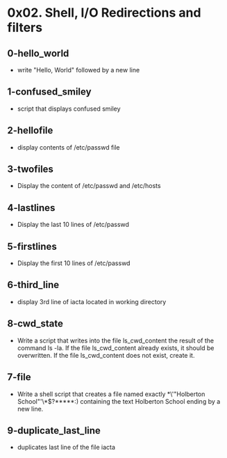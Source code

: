 # 0x02. Shell, I/O Redirections and filters

## 0-hello_world
  
* write "Hello, World" followed by a new line 

## 1-confused_smiley

* script that displays confused smiley

## 2-hellofile

* display contents of /etc/passwd file

## 3-twofiles

* Display the content of /etc/passwd and /etc/hosts

## 4-lastlines

* Display the last 10 lines of /etc/passwd

## 5-firstlines

* Display the first 10 lines of /etc/passwd

## 6-third_line

* display 3rd line of iacta located in working directory

## 8-cwd_state

* Write a script that writes into the file ls_cwd_content the result of the command ls -la. If the file ls_cwd_content already exists, it should be overwritten. If the file ls_cwd_content does not exist, create it.

## 7-file

* Write a shell script that creates a file named exactly \*\\'"Holberton School"\'\\*$\?\*\*\*\*\*:) containing the text Holberton School ending by a new line.

## 9-duplicate_last_line

* duplicates last line of the file iacta
